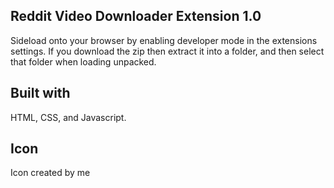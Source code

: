 ## Reddit Video Downloader Extension 1.0 <br>
Sideload onto your browser by enabling developer mode in the extensions settings. If you download the zip then extract it into a folder, and then select that folder when loading unpacked.
<br>

## Built with 
HTML, CSS, and Javascript.
<br>
## Icon
Icon created by me